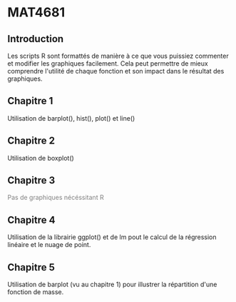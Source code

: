 # MAT4681


## Introduction

Les scripts R sont formattés de manière à ce que vous puissiez commenter et modifier les graphiques facilement. Cela peut permettre de mieux comprendre l'utilité de chaque fonction et son impact dans le résultat des graphiques.

## Chapitre 1

Utilisation de barplot(), hist(), plot() et line()

## Chapitre 2

Utilisation de boxplot()

## Chapitre 3

<font color="grey"> Pas de graphiques nécéssitant R </font>

## Chapitre 4

Utilisation de la librairie ggplot() et de lm pout le calcul de la régression linéaire et le nuage de point.

## Chapitre 5

Utilisation de barplot (vu au chapitre 1) pour illustrer la répartition d'une fonction de masse.

